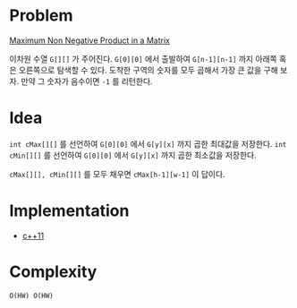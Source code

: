# Problem

[Maximum Non Negative Product in a Matrix](https://leetcode.com/problems/maximum-non-negative-product-in-a-matrix/)

이차원 수열 `G[][]` 가 주어진다. `G[0][0]` 에서 출발하여 `G[n-1][n-1]`
까지 아래쪽 혹은 오른쪽으로 탐색할 수 있다. 도착한 구역의 숫자를 모두
곱해서 가장 큰 값을 구해 보자. 만약 그 숫자가 음수이면 `-1` 를
리턴한다.

# Idea

`int cMax[][]` 를 선언하여 `G[0][0]` 에서 `G[y][x]` 까지 곱한 최대값을
저장한다. `int cMin[][]` 를 선언하여 `G[0][0]` 에서 `G[y][x]` 까지
곱한 최소값을 저장한다.

`cMax[][], cMin[][]` 를 모두 채우면 `cMax[h-1][w-1]` 이 답이다.

# Implementation

* [c++11](a.cpp)

# Complexity

```
O(HW) O(HW)
```
